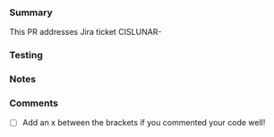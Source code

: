 ### Summary
<!-- What changes were made? What features were added? What bugs were fixed? -->
This PR addresses Jira ticket CISLUNAR-     <!-- Add Jira ticket number here -->



### Testing
<!-- How was your code tested? Include locations of test code and/or documents -->


### Notes
<!--- List any major or minor points, future thoughts, and/or future concerns -->


### Comments
- [ ] Add an x between the brackets if you commented your code well!

